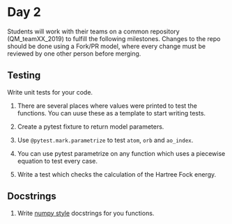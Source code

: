 # Day 2 

Students will work with their teams on a common repository (QM_teamXX_2019) to fulfill the following milestones. Changes to the repo should be done using a Fork/PR model, where every change must be reviewed by one other person before merging.

## Testing 
Write unit tests for your code. 

1. There are several places where values were printed to test the functions. You can uuse these as a template to start writing tests.

1. Create a pytest fixture to return model parameters.

1. Use `@pytest.mark.parametrize` to test `atom`, `orb` and `ao_index`.

1. You can use pytest parametrize on any function which uses a piecewise equation to test every case.

1. Write a test which checks the calculation of the Hartree Fock energy.

## Docstrings
1. Write [numpy style](https://numpydoc.readthedocs.io/en/latest/format.html) docstrings for you functions. 